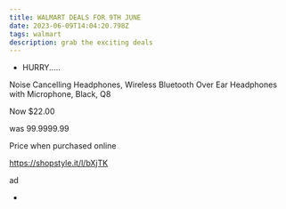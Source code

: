 ```yaml
---
title: WALMART DEALS FOR 9TH JUNE
date: 2023-06-09T14:04:20.798Z
tags: walmart
description: grab the exciting deals
---
```

* H﻿URRY..... 

Noise Cancelling Headphones, Wireless Bluetooth Over Ear Headphones with Microphone, Black, Q8

Now $22.00

was $99.99$99.99

Price when purchased online

https://shopstyle.it/l/bXjTK 

a﻿d 

*